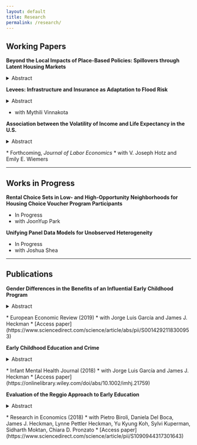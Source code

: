 ```yaml
---
layout: default
title: Research
permalink: /research/
---
```



## Working Papers

<b>Beyond the Local Impacts of Place-Based Policies: Spillovers through Latent Housing Markets</b>
<details>
<summary>Abstract</summary>
Many analyses of place-based policies, which target geographic areas often to foster economic development, focus on their direct effects. Responses of households and firms that propagate within similar markets (e.g., housing markets) are also important for studying overall effectiveness. I propose an approach to estimate non-spatial spillover effects on non-targeted areas in the same markets as the targeted areas. My approach can be adapted to other settings with possible non-spatial spillovers. I illustrate the approach and discuss the economic framework using a widespread, place-based policy, Tax Increment Financing (TIF). To characterize housing markets, I construct a network of connected neighborhoods using data on household moves and define markets based on a model of community detection from network theory. With this data-driven characterization, I estimate the "market" spillover effects to non-targeted areas within the same housing market. TIF is locally effective at increasing property values within the targeted area. However, the market spillover effects indicate a negative effect on non-targeted areas within the same housing markets. This result implies that the policy relocates investment from non-targeted to targeted areas. I analyze outcomes related to household and firm characteristics and find support for the relocation mechanism. I combine the direct and spillover effects to calculate a back-of-the-envelope estimate of an overall effect close to zero, with the policy redistributing investment towards relatively disadvantaged targeted areas within housing markets. 
</details>
<p></p>

<b>Levees: Infrastructure and Insurance as Adaptation to Flood Risk</b>

<details>
<summary>Abstract</summary>
This paper considers the interaction of two key flood policy instruments commonly used in the US, levee infrastructure and flood insurance, and measures how much flood insurance take-up changes in response to levee provision. Levees are critical infrastructure that reduce expected flood damage in a protected area. When a levee is constructed, and later accredited by the Federal Emergency Management Agency (FEMA), it alters inherent flood risk, flood insurance prices, and mandatory insurance purchase requirements. Using a novel panel dataset drawing from the National Levee Database, manually collected levee accreditation documentation, and FEMA flood insurance data, we leverage variation in levee construction and accreditation timing within a difference-in-differences design. Construction timing allows us to examine insurance take-up as a result of decreased flood risk, while take-up responses to accreditation reflect changes in insurance prices and mandatory purchase requirements. Our paper has three main findings: first, we find that levee construction decreases flood insurance by 20 percent. Second, we find that levee accreditation does not further change flood insurance take-up. Third, we find that decreases in flood insurance take-up due to levee construction decreases aggregate household insurance spending by $1.2 million per levee-mile, accounting for both extensive and intensive margin changes, and $5.7 million in averted expected damages per levee-mile, which, when compared to recent estimates of levee construction costs, corresponds to a break-even time horizon of 10 to 50 years.
</details>
<p></p>

* with Mythili Vinnakota


<b>Association between the Volatility of Income and Life Expectancy in the U.S.</b>
<details>
<summary>Abstract</summary>
Numerous studies have documented large differences in the income- and education-mortality gradients across geographic areas and have emphasized the role of health behaviors, policy, and overall affluence, but less is known about the role of the volatility of household income in affecting life expectancy, especially among households in the bottom part of the income distribution. In this paper, we examine the relationship between the volatility of income and the life expectancy of adults in the U.S., focusing on the first two decades of the twenty-first century. We use a commercial source of data on all households in the U.S., InfoUSA, to construct longitudinal data on households residing in mid-sized commuting zones of the U.S. and measure household income volatility across the income distribution and across counties. We link data on volatility with estimates of life expectancy at the county level and by income quartiles to analyze the volatility - life expectancy relationship while including controls for demographics, economic conditions, and policy generosity. We find that house- hold income volatility is negatively correlated with life expectancy only at the bottom of the household income distribution. This relationship is driven by negative associations between life expectancy and household income volatility for non-Hispanic whites. Though we cannot extrapolate our conclusions based on place-based differences to individuals, we link our findings with a broader literature showing a relationship between volatile earnings and health as well as the literature on place-based differences in mortality.
</details>
<p></p>
* Forthcoming, <i>Journal of Labor Economics</i>
* with V. Joseph Hotz and Emily E. Wiemers

___

## Works in Progress

<b>Rental Choice Sets in Low- and High-Opportunity Neighborhoods for Housing Choice Voucher Program Participants</b>
* In Progress
* with JoonYup Park

<b>Unifying Panel Data Models for Unobserved Heterogeneity</b>
* In Progress
* with Joshua Shea


___

## Publications

<b>Gender Differences in the Benefits of an Influential Early Childhood Program</b>
<details>
<summary>Abstract</summary>
This paper studies the life-cycle impacts of a widely emulated high-quality, intensive early childhood program with long-term follow up. The program starts early in life (at 8 weeks of age) and is evaluated by an RCT. There are multiple treatment effects which we summarize through interpretable aggregates. Girls have a greater number of statistically significant treatment effects than boys and effect sizes for them are generally bigger. The source of this difference is worse home environments for girls with greater scope for improvement by the program. Fathers of sons support their families more than fathers of daughters.
</details>
<p></p>
* European Economic Review (2019)
* with Jorge Luis García and James J. Heckman
* [Access paper](https://www.sciencedirect.com/science/article/abs/pii/S0014292118300953)

<b>Early Childhood Education and Crime</b>
<details>
<summary>Abstract</summary>
This article presents new evidence on the crime-reducing impacts of a high-quality, intensive early childhood program with long-term follow-up, evaluated by a randomized controlled trial. Proportionately, more women than men decrease their criminal activity after participating in the program. This gender difference arises because of the worse home environments for girls, with corresponding greater scope for improvement by the program. For both genders, treatment effects are larger for the least-advantaged children, as measured by their mother's education at baseline. The dollar value of the social cost of criminal activity averted is higher for men because they commit more costly violent crimes.
</details>
<p></p>
* Infant Mental Health Journal (2018)
* with Jorge Luis García and James J. Heckman
* [Access paper](https://onlinelibrary.wiley.com/doi/abs/10.1002/imhj.21759)


<b>Evaluation of the Reggio Approach to Early Education</b>
<details>
<summary>Abstract</summary>
We evaluate the Reggio Approach using non-experimental data on individuals from the cities of Reggio Emilia, Parma and Padova belonging to one of five age cohorts: ages 50, 40, 30, 18, and 6 as of 2012. The treated were exposed to municipally offered infant-toddler (ages 0–3) and preschool (ages 3–6) programs in Reggio Emilia. The control group either did not receive formal childcare or were exposed to programs offered by municipal systems (outside of Reggio Emilia), or by state or religious systems (in all three cities). We exploit the city-cohort structure of the data to estimate treatment effects using three strategies: difference-in-differences, matching, and matched-difference-in-differences. Most positive and significant effects are generated from comparisons of the treated with individuals who did not receive formal childcare. Relative to not receiving formal care, the Reggio Approach significantly boosts outcomes related to employment, socio-emotional skills, high school graduation, participation in elections, and obesity. Comparisons with individuals exposed to alternative forms of childcare do not yield strong patterns of positive and significant effects. This suggests that differences between the Reggio Approach and other alternatives are not sufficiently large to result in significant differences in outcomes. This interpretation is supported by a survey we conduct, which documents increasing similarities in the administrative and pedagogical practices of childcare systems in the three cities over time.
</details>
<p></p>
* Research in Economics (2018)
* with Pietro Biroli, Daniela Del Boca, James J. Heckman, Lynne Pettler Heckman, Yu Kyung Koh, Sylvi Kuperman, Sidharth Moktan, Chiara D. Pronzato
* [Access paper](https://www.sciencedirect.com/science/article/pii/S1090944317301643)


